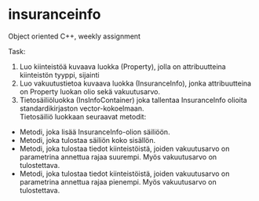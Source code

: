 # insuranceinfo
Object oriented C++, weekly assignment

Task:  
  
1. Luo kiinteistöä kuvaava luokka (Property), jolla on attribuutteina kiinteistön tyyppi, sijainti  
2. Luo vakuutustietoa kuvaava luokka (InsuranceInfo), jonka attribuutteina on Property luokan olio sekä vakuutusarvo.  
3. Tietosäiliöluokka (InsInfoContainer) joka tallentaa InsuranceInfo olioita standardikirjaston vector-kokoelmaan.  
 Tietosäiliö luokkaan seuraavat metodit:  
- Metodi, joka lisää InsuranceInfo-olion säiliöön.  
- Metodi, joka tulostaa säiliön koko sisällön.  
- Metodi, joka tulostaa tiedot kiinteistöistä, joiden vakuutusarvo on parametrina annettua rajaa
suurempi. Myös vakuutusarvo on tulostettava.  
- Metodi, joka tulostaa tiedot kiinteistöistä, joiden vakuutusarvo on parametrina annettua rajaa
pienempi. Myös vakuutusarvo on tulostettava.  

